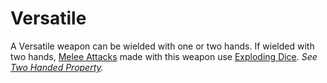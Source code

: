 # Versatile

A Versatile weapon can be wielded with one or two hands. If wielded with two hands, [Melee Attacks](../../Game%20Procedures/Combat/Melee%20Attack.md) made with this weapon use [Exploding Dice](../../Game%20Procedures/Die%20Rolling%20Mechanics/Exploding%20Dice.md). *See [Two Handed Property](Two%20Handed%20Property.md).*
